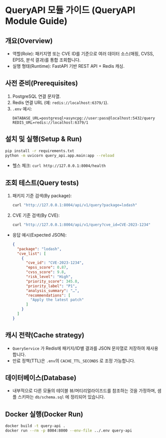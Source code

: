 # QueryAPI 모듈 가이드 (QueryAPI Module Guide)

## 개요(Overview)
- 역할(Role): 패키지명 또는 CVE ID를 기준으로 여러 데이터 소스(매핑, CVSS, EPSS, 분석 결과)를 통합 조회합니다.
- 실행 형태(Runtime): FastAPI 기반 REST API + Redis 캐싱.

## 사전 준비(Prerequisites)
1. PostgreSQL 연결 문자열.
2. Redis 연결 URL (예: `redis://localhost:6379/1`).
3. `.env` 예시:
   ```env
   DATABASE_URL=postgresql+asyncpg://user:pass@localhost:5432/query
   REDIS_URL=redis://localhost:6379/1
   ```

## 설치 및 실행(Setup & Run)
```bash
pip install -r requirements.txt
python -m uvicorn query_api.app.main:app --reload
```
- 헬스 체크: `curl http://127.0.0.1:8004/health`

## 조회 테스트(Query tests)
1. 패키지 기준 검색(By package):
   ```bash
   curl "http://127.0.0.1:8004/api/v1/query?package=lodash"
   ```
2. CVE 기준 검색(By CVE):
   ```bash
   curl "http://127.0.0.1:8004/api/v1/query?cve_id=CVE-2023-1234"
   ```
- 응답 예시(Expected JSON):
  ```json
  {
    "package": "lodash",
    "cve_list": [
      {
        "cve_id": "CVE-2023-1234",
        "epss_score": 0.87,
        "cvss_score": 9.8,
        "risk_level": "High",
        "priority_score": 345.0,
        "priority_label": "P1",
        "analysis_summary": "…",
        "recommendations": [
          "Apply the latest patch"
        ]
      }
    ]
  }
  ```

## 캐시 전략(Cache strategy)
- `QueryService` 가 Redis에 패키지/ID별 결과를 JSON 문자열로 저장하여 재사용합니다.
- 만료 정책(TTL)은 `.env`의 `CACHE_TTL_SECONDS` 로 조정 가능합니다.

## 데이터베이스(Database)
- 내부적으로 다른 모듈의 테이블 뷰/머티리얼라이즈드를 참조하는 것을 가정하며, 샘플 스키마는 `db/schema.sql` 에 정리되어 있습니다.

## Docker 실행(Docker Run)
```bash
docker build -t query-api .
docker run --rm -p 8004:8000 --env-file ../.env query-api
```

